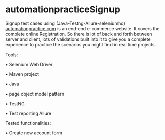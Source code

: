 # automationpracticeSignup
Signup test cases using (Java-Testng-Allure-seleniumhq)
[automationpractice.com](http://automationpractice.com/index.php "Automation Practice Website") is an end-end e-commerce website.
 It covers the complete online Registration. 
 So there is lot of back and forth between server and client, 
 lots of validations built into it to give you a complete experience to practice the scenarios you might find in real time projects.

Tools:

• Selenium Web Driver

• Maven project

• Java

• page object model pattern

• TestNG

• Test reporting Allure



Tested functionalities:

• Create new account form



